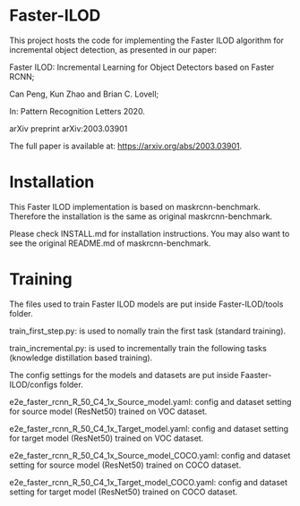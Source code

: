 # Faster-ILOD
This project hosts the code for implementing the Faster ILOD algorithm for incremental object detection, as presented in our paper:

Faster ILOD: Incremental Learning for Object Detectors based on Faster RCNN;

Can Peng, Kun Zhao and Brian C. Lovell;

In: Pattern Recognition Letters 2020.

arXiv preprint 	arXiv:2003.03901

The full paper is available at: https://arxiv.org/abs/2003.03901.

# Installation

This Faster ILOD implementation is based on maskrcnn-benchmark. Therefore the installation is the same as original maskrcnn-benchmark.

Please check INSTALL.md for installation instructions. You may also want to see the original README.md of maskrcnn-benchmark.

# Training

The files used to train Faster ILOD models are put inside Faster-ILOD/tools folder.

train_first_step.py: is used to nomally train the first task (standard training). 

train_incremental.py: is used to incrementally train the following tasks (knowledge distillation based training).

The config settings for the models and datasets are put inside Faaster-ILOD/configs folder.

e2e_faster_rcnn_R_50_C4_1x_Source_model.yaml: config and dataset setting for source model (ResNet50) trained on VOC dataset.

e2e_faster_rcnn_R_50_C4_1x_Target_model.yaml: config and dataset setting for target model (ResNet50) trained on VOC dataset.

e2e_faster_rcnn_R_50_C4_1x_Source_model_COCO.yaml: config and dataset setting for source model (ResNet50) trained on COCO dataset.

e2e_faster_rcnn_R_50_C4_1x_Target_model_COCO.yaml: config and dataset setting for target model (ResNet50) trained on COCO dataset.
